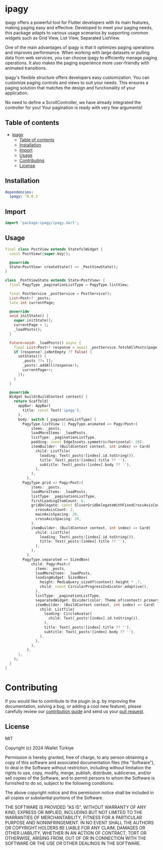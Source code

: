 # ipagy

ipagy offers a powerful tool for Flutter developers with its main features, making paging easy and effective. Developed to meet your paging needs, this package adapts to various usage scenarios by supporting common widgets such as Grid View, List View, Separated ListView.

One of the main advantages of ipagy is that it optimizes paging operations and improves performance. When working with large datasets or pulling data from web services, you can choose ipagy to efficiently manage paging operations. It also makes the paging experience more user-friendly with animated transitions.

ipagy's flexible structure offers developers easy customization. You can customize paging controls and views to suit your needs. This ensures a paging solution that matches the design and functionality of your application.

No need to define a ScrollController, we have already integrated the controller for you! Your pagination is ready with very few arguments!

## Table of contents

- [ipagy](#ipagy)
  - [Table of contents](#table-of-contents)
  - [Installation](#installation)
  - [Import](#import)
  - [Usage](#usage)
  - [Contributing](#contributing)
  - [License](#license)

## Installation
```yaml
dependencies:
  ipagy: ^0.0.3
```

## Import
```dart
import 'package:ipagy/ipagy.dart';
```

## Usage

```dart
final class PostView extends StatefulWidget {
  const PostView({super.key});

  @override
  State<PostView> createState() => _PostViewState();
}

class _PostViewState extends State<PostView> {
  final PagyType _paginationListType = PagyType.listView;

  final PostService _postService = PostService();
  List<Post>? _posts;
  late int currentPage;

  @override
  void initState() {
    super.initState();
    currentPage = 1;
    _loadPosts();
  }

  Future<void> _loadPosts() async {
    final List<Post>? response = await _postService.fetchAllPosts(page: currentPage);
    if (response?.isNotEmpty ?? false) {
      setState(() {
        _posts ??= [];
        _posts!.addAll(response!);
        currentPage++;
      });
    }
  }

  @override
  Widget build(BuildContext context) {
    return Scaffold(
      appBar: AppBar(
        title: const Text('ipagy'),
      ),
      body: switch (_paginationListType) {
        PagyType.listView || PagyType.animated => Pagy<Post>(
            items: _posts,
            loadMoreItems: _loadPosts,
            listType: _paginationListType,
            padding: const EdgeInsets.symmetric(horizontal: 20),
            itemBuilder: (BuildContext context, int index) => Card(
              child: ListTile(
                leading: Text(_posts![index].id.toString()),
                title: Text(_posts![index].title ?? ''),
                subtitle: Text(_posts![index].body ?? ''),
              ),
            ),
          ),
        PagyType.grid => Pagy<Post>(
            items: _posts,
            loadMoreItems: _loadPosts,
            listType: _paginationListType,
            firstLoadingItemCount: 6,
            gridDelegate: const SliverGridDelegateWithFixedCrossAxisCount(
              crossAxisCount: 2,
              mainAxisSpacing: 20,
              crossAxisSpacing: 20,
            ),
            itemBuilder: (BuildContext context, int index) => Card(
              child: ListTile(
                leading: Text(_posts![index].id.toString()),
                title: Text(_posts![index].title ?? ''),
              ),
            ),
          ),
        PagyType.separated => SizedBox(
            child: Pagy<Post>(
              items: _posts,
              loadMoreItems: _loadPosts,
              loadingWidget: SizedBox(
                height: MediaQuery.sizeOf(context).height * .7,
                child: const CircularProgressIndicator.adaptive(),
              ),
              listType: _paginationListType,
              separatedWidget: Divider(color: Theme.of(context).primaryColor),
              itemBuilder: (BuildContext context, int index) => Card(
                child: ListTile(
                  leading: CircleAvatar(
                    child: Text(_posts![index].id.toString()),
                  ),
                  title: Text(_posts![index].title ?? ''),
                  subtitle: Text(_posts![index].body ?? ''),
                ),
              ),
            ),
          ),
      },
    );
  }
}
```

# Contributing

If you would like to contribute to the plugin (e.g. by improving the documentation, solving a bug, or adding a cool new feature), please carefully review our [contribution guide](./CONTRIBUTING.md) and send us your [pull request](https://github.com/iwalletmobile/i_pagy/pulls).

## License

MIT

Copyright (c) 2024 iWallet Türkiye

Permission is hereby granted, free of charge, to any person obtaining a copy
of this software and associated documentation files (the "Software"), to deal
in the Software without restriction, including without limitation the rights
to use, copy, modify, merge, publish, distribute, sublicense, and/or sell
copies of the Software, and to permit persons to whom the Software is
furnished to do so, subject to the following conditions:

The above copyright notice and this permission notice shall be included in all
copies or substantial portions of the Software.

THE SOFTWARE IS PROVIDED "AS IS", WITHOUT WARRANTY OF ANY KIND, EXPRESS OR
IMPLIED, INCLUDING BUT NOT LIMITED TO THE WARRANTIES OF MERCHANTABILITY,
FITNESS FOR A PARTICULAR PURPOSE AND NONINFRINGEMENT. IN NO EVENT SHALL THE
AUTHORS OR COPYRIGHT HOLDERS BE LIABLE FOR ANY CLAIM, DAMAGES OR OTHER
LIABILITY, WHETHER IN AN ACTION OF CONTRACT, TORT OR OTHERWISE, ARISING FROM,
OUT OF OR IN CONNECTION WITH THE SOFTWARE OR THE USE OR OTHER DEALINGS IN THE
SOFTWARE.